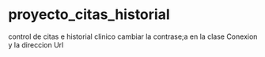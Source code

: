 # proyecto_citas_historial
control de citas e historial clinico
cambiar la contrase;a en la clase Conexion y la direccion Url
